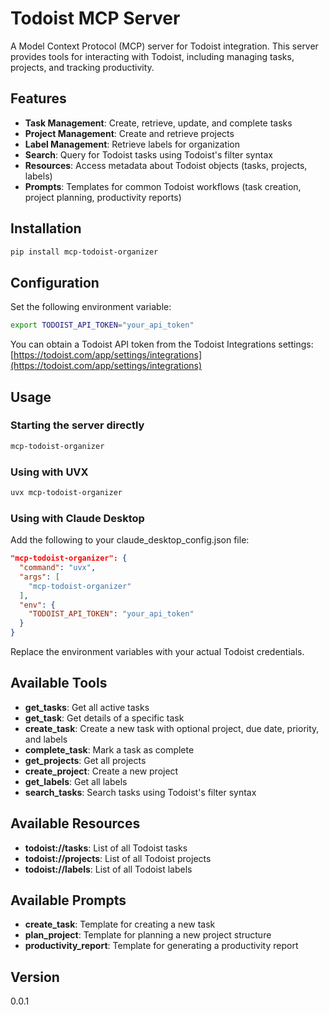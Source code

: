 # Todoist MCP Server

A Model Context Protocol (MCP) server for Todoist integration. This server provides tools for interacting with Todoist, including managing tasks, projects, and tracking productivity.

## Features

- **Task Management**: Create, retrieve, update, and complete tasks
- **Project Management**: Create and retrieve projects
- **Label Management**: Retrieve labels for organization
- **Search**: Query for Todoist tasks using Todoist's filter syntax
- **Resources**: Access metadata about Todoist objects (tasks, projects, labels)
- **Prompts**: Templates for common Todoist workflows (task creation, project planning, productivity reports)

## Installation

```bash
pip install mcp-todoist-organizer
```

## Configuration

Set the following environment variable:

```bash
export TODOIST_API_TOKEN="your_api_token"
```

You can obtain a Todoist API token from the Todoist Integrations settings: [https://todoist.com/app/settings/integrations](https://todoist.com/app/settings/integrations)

## Usage

### Starting the server directly

```bash
mcp-todoist-organizer
```

### Using with UVX

```bash
uvx mcp-todoist-organizer
```

### Using with Claude Desktop

Add the following to your claude_desktop_config.json file:

```json
"mcp-todoist-organizer": {
  "command": "uvx",
  "args": [
    "mcp-todoist-organizer"
  ],
  "env": {
    "TODOIST_API_TOKEN": "your_api_token"
  }
}
```

Replace the environment variables with your actual Todoist credentials.

## Available Tools

* **get_tasks**: Get all active tasks
* **get_task**: Get details of a specific task
* **create_task**: Create a new task with optional project, due date, priority, and labels
* **complete_task**: Mark a task as complete
* **get_projects**: Get all projects
* **create_project**: Create a new project
* **get_labels**: Get all labels
* **search_tasks**: Search tasks using Todoist's filter syntax

## Available Resources

* **todoist://tasks**: List of all Todoist tasks
* **todoist://projects**: List of all Todoist projects
* **todoist://labels**: List of all Todoist labels

## Available Prompts

* **create_task**: Template for creating a new task
* **plan_project**: Template for planning a new project structure
* **productivity_report**: Template for generating a productivity report

## Version

0.0.1
